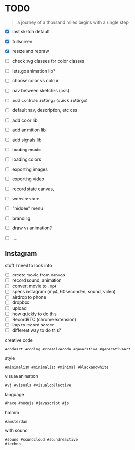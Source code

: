 # TODO

> a journey of a thousand miles begins with a single step

- [x] last sketch default
- [x] fullscreen
- [x] resize and redraw
- [ ] check svg classes for color classes
- [ ] lets.go animation lib?
- [ ] choose color vs colour
- [ ] nav between sketches (css)
- [ ] add controle settings (quick settings)
- [ ] default nav, description, etc css
- [ ] add color lib
- [ ] add animition lib
- [ ] add signals lib
- [ ] loading music
- [ ] loading colors
- [ ] exporting images
- [ ] exporting video
- [ ] record state canvas,
- [ ] website state
- [ ] "hidden" menu
- [ ] branding
- [ ] draw vs animation?
- [ ] ....






## Instagram

stuff I need to look into

- [ ] create movie from canvas
- [ ] record sound, animation
- [ ] convert movie to `.mp4`
- [ ] specs instagram (mp4, 60seconden, sound, video)
- [ ] airdrop to phone
- [ ] dropbox
- [ ] upload
- [ ] how quickly to do this
- [ ] RecordRTC (chrome extension)
- [ ] kap to record screen
- [ ] different way to do this?

creative code
```
#codeart #coding #creativecode #generative #generativeArt
```

style
```
#minimalism #minimalist #minimal #blackandwhite
```

visual/animation

```
#vj #visuals #visualcollective
```

language

```
#haxe #nodejs #javascript #js
```

hmmm
```
#amsterdam
```

with sound
```
#sound #soundcloud #soundreactive
#techno
```
